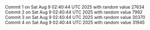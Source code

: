 Commit 1 on Sat Aug  9 02:40:44 UTC 2025 with random value 27634
Commit 2 on Sat Aug  9 02:40:44 UTC 2025 with random value 7992
Commit 3 on Sat Aug  9 02:40:44 UTC 2025 with random value 30370
Commit 4 on Sat Aug  9 02:40:44 UTC 2025 with random value 31945
